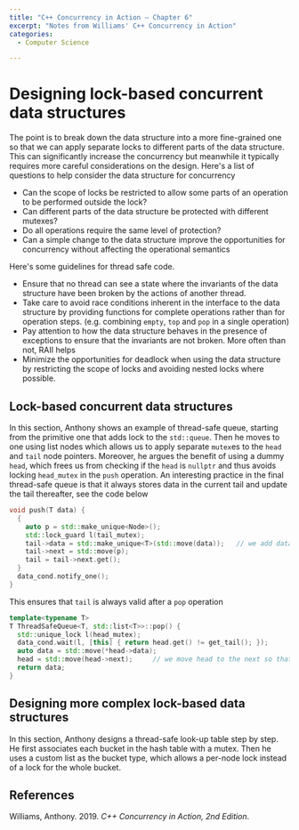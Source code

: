 ```yaml
---
title: "C++ Concurrency in Action — Chapter 6"
excerpt: "Notes from Williams' C++ Concurrency in Action"
categories:
  - Computer Science

---
```


# Designing lock-based concurrent data structures

The point is to break down the data structure into a more fine-grained one so that we can apply separate locks to different parts of the data structure. This can significantly increase the concurrency but meanwhile it typically requires more careful considerations on the design. Here's a list of questions to help consider the data structure for concurrency

- Can the scope of locks be restricted to allow some parts of an operation to be performed outside the lock?
- Can different parts of the data structure be protected with different mutexes?
- Do all operations require the same level of protection?
- Can a simple change to the data structure improve the opportunities for concurrency without affecting the operational semantics

Here's some guidelines for thread safe code.

- Ensure that no thread can see a state where the invariants of the data structure have been broken by the actions of another thread.
- Take care to avoid race conditions inherent in the interface to the data structure by providing functions for complete operations rather than for operation steps. (e.g. combining `empty`, `top` and `pop` in a single operation)
- Pay attention to how the data structure behaves in the presence of exceptions to ensure that the invariants are not broken. More often than not, RAII helps
- Minimize the opportunities for deadlock when using the data structure by restricting the scope of locks and avoiding nested locks where possible.

## Lock-based concurrent data structures

In this section, Anthony shows an example of thread-safe queue, starting from the primitive one that adds lock to the `std::queue`. Then he moves to one using list nodes which allows us to apply separate `mutex`es to the `head` and `tail` node pointers. Moreover, he argues the benefit of using a dummy `head`, which frees us from checking if the `head` is `nullptr` and thus avoids locking `head_mutex` in the `push` operation. An interesting practice in the final thread-safe queue is that it always stores data in the current tail and update the tail thereafter, see the code below

```c++
void push(T data) {
  {
    auto p = std::make_unique<Node>();
    std::lock_guard l(tail_mutex);
    tail->data = std::make_unique<T>(std::move(data));   // we add data to the current tail, this allows us to move head to the next when popping
    tail->next = std::move(p);
    tail = tail->next.get();
  }
  data_cond.notify_one();
}
```

This ensures that `tail` is always valid after a `pop` operation

```c++
template<typename T>
T ThreadSafeQueue<T, std::list<T>>::pop() {
  std::unique_lock l(head_mutex);
  data_cond.wait(l, [this] { return head.get() != get_tail(); });
  auto data = std::move(*head->data);
  head = std::move(head->next);		// we move head to the next so that the tail is always valid
  return data;
}
```

## Designing more complex lock-based data structures

In this section, Anthony designs a thread-safe look-up table step by step. He first associates each bucket in the hash table with a mutex. Then he uses a custom list as the bucket type, which allows a per-node lock instead of a lock for the whole bucket. 

## References

Williams, Anthony. 2019. *C++ Concurrency in Action, 2nd Edition*.

